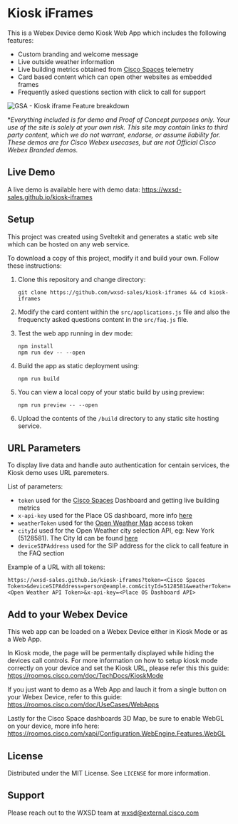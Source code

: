 # Kiosk iFrames

This is a Webex Device demo Kiosk Web App which includes the following features:

* Custom branding and welcome message
* Live outside weather information
* Live building metrics obtained from [Cisco Spaces](https://spaces.cisco.com/) telemetry
* Card based content which can open other websites as embedded frames
* Frequently asked questions section with click to call for support


![GSA - Kiosk iframe Feature breakdown](https://user-images.githubusercontent.com/21026209/213925528-4888992b-5a9f-4620-8702-f4ba07f6ba98.gif)

 *_Everything included is for demo and Proof of Concept purposes only. Your use of the site is solely at your own risk. This site may contain links to third party content, which we do not warrant, endorse, or assume liability for. These demos are for Cisco Webex usecases, but are not Official Cisco Webex Branded demos._
 
## Live Demo

A live demo is available here with demo data: https://wxsd-sales.github.io/kiosk-iframes

## Setup

This project was created using Sveltekit and generates a static web site which can be hosted on any web service.

To download a copy of this project, modify it and build your own. Follow these instructions:

1. Clone this repository and change directory:

    ```
    git clone https://github.com/wxsd-sales/kiosk-iframes && cd kiosk-iframes
    ```
   
2. Modify the card content within the ``src/applications.js`` file and also the frequencty asked questions content in the ``src/faq.js`` file.

3. Test the web app running in dev mode:

    ```
    npm install
    npm run dev -- --open
    ```
   
4. Build the app as static deployment using:

    ```
    npm run build
    ```

5. You can view a local copy of your static build by using preview:

    ```
    npm run preview -- --open
    ```

6. Upload the contents of the ``/build`` directory to any static site hosting service.


## URL Parameters

To display live data and handle auto authentication for centain services, the Kiosk demo uses URL paremeters.

List of parameters:

* ``token`` used for the [Cisco Spaces](https://spaces.cisco.com/) Dashboard and getting live building metrics
* ``x-api-key`` used for the Place OS dashboard, more info [here](https://docs.placeos.com/how-to/authentication/x-api-keys)
* ``weatherToken`` used for the [Open Weather Map](https://openweathermap.org/) access token
* ``cityId`` used for the Open Weather city selection API, eg: New York (5128581). The City Id can be found [here](https://openweathermap.org/city/5128581)
* ``deviceSIPAddress`` used for the SIP address for the click to call feature in the FAQ section

Example of a URL with all tokens:

```url
https://wxsd-sales.github.io/kiosk-iframes?token=<Cisco Spaces Token>&deviceSIPAddress=person@eample.com&cityId=5128581&weatherToken=<Open Weather API Token>&x-api-key=<Place OS Dashboard API>
```

## Add to your Webex Device

This web app can be loaded on a Webex Device either in Kiosk Mode or as a Web App.

In Kiosk mode, the page will be permentally displayed while hiding the devices call controls. For more information on how to setup kiosk mode correctly on your device and set the Kiosk URL, please refer this this guide: 
https://roomos.cisco.com/doc/TechDocs/KioskMode

If you just want to demo as a Web App and lauch it from a single button on your Webex Device, refer to this guide: https://roomos.cisco.com/doc/UseCases/WebApps 

Lastly for the Cisco Space dashboards 3D Map, be sure to enable WebGL on your device, more info here: https://roomos.cisco.com/xapi/Configuration.WebEngine.Features.WebGL

## License

Distributed under the MIT License. See `LICENSE` for more information.

## Support

Please reach out to the WXSD team at [wxsd@external.cisco.com](mailto:wxsd@external.cisco.com?subject=kiosk-iframes)
